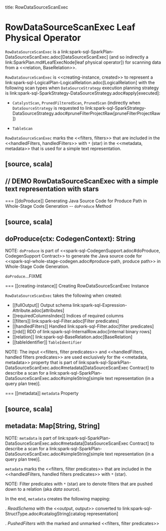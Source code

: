 title: RowDataSourceScanExec

# RowDataSourceScanExec Leaf Physical Operator

`RowDataSourceScanExec` is a link:spark-sql-SparkPlan-DataSourceScanExec.adoc[DataSourceScanExec] (and so indirectly a link:SparkPlan.md#LeafExecNode[leaf physical operator]) for scanning data from a <<relation, BaseRelation>>.

`RowDataSourceScanExec` is <<creating-instance, created>> to represent a link:spark-sql-LogicalPlan-LogicalRelation.adoc[LogicalRelation] with the following scan types when `DataSourceStrategy` execution planning strategy is link:spark-sql-SparkStrategy-DataSourceStrategy.adoc#apply[executed]:

* `CatalystScan`, `PrunedFilteredScan`, `PrunedScan` (indirectly when `DataSourceStrategy` is requested to link:spark-sql-SparkStrategy-DataSourceStrategy.adoc#pruneFilterProjectRaw[pruneFilterProjectRaw])

* `TableScan`

`RowDataSourceScanExec` marks the <<filters, filters>> that are included in the <<handledFilters, handledFilters>> with `*` (star) in the <<metadata, metadata>> that is used for a simple text representation.

[source, scala]
----
// DEMO RowDataSourceScanExec with a simple text representation with stars
----

=== [[doProduce]] Generating Java Source Code for Produce Path in Whole-Stage Code Generation -- `doProduce` Method

[source, scala]
----
doProduce(ctx: CodegenContext): String
----

NOTE: `doProduce` is part of <<spark-sql-CodegenSupport.adoc#doProduce, CodegenSupport Contract>> to generate the Java source code for <<spark-sql-whole-stage-codegen.adoc#produce-path, produce path>> in Whole-Stage Code Generation.

`doProduce`...FIXME

=== [[creating-instance]] Creating RowDataSourceScanExec Instance

`RowDataSourceScanExec` takes the following when created:

* [[fullOutput]] Output schema link:spark-sql-Expression-Attribute.adoc[attributes]
* [[requiredColumnsIndex]] Indices of required columns
* [[filters]] link:spark-sql-Filter.adoc[Filter predicates]
* [[handledFilters]] Handled link:spark-sql-Filter.adoc[filter predicates]
* [[rdd]] RDD of link:spark-sql-InternalRow.adoc[internal binary rows]
* [[relation]] link:spark-sql-BaseRelation.adoc[BaseRelation]
* [[tableIdentifier]] `TableIdentifier`

NOTE: The input <<filters, filter predicates>> and <<handledFilters, handled filters predicates>> are used exclusively for the <<metadata, metadata>> property that is part of link:spark-sql-SparkPlan-DataSourceScanExec.adoc#metadata[DataSourceScanExec Contract] to describe a scan for a link:spark-sql-SparkPlan-DataSourceScanExec.adoc#simpleString[simple text representation (in a query plan tree)].

=== [[metadata]] `metadata` Property

[source, scala]
----
metadata: Map[String, String]
----

NOTE: `metadata` is part of link:spark-sql-SparkPlan-DataSourceScanExec.adoc#metadata[DataSourceScanExec Contract] to describe a scan for a link:spark-sql-SparkPlan-DataSourceScanExec.adoc#simpleString[simple text representation (in a query plan tree)].

`metadata` marks the <<filters, filter predicates>> that are included in the <<handledFilters, handled filters predicates>> with `*` (star).

NOTE: Filter predicates with `*` (star) are to denote filters that are pushed down to a relation (aka _data source_).

In the end, `metadata` creates the following mapping:

. *ReadSchema* with the <<output, output>> converted to link:spark-sql-StructType.adoc#catalogString[catalog representation]

. *PushedFilters* with the marked and unmarked <<filters, filter predicates>>
